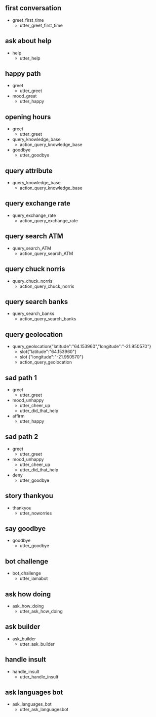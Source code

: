 ## first conversation
* greet_first_time
  - utter_greet_first_time

## ask about help
* help
  - utter_help

## happy path
* greet
  - utter_greet
* mood_great
  - utter_happy

## opening hours
* greet
  - utter_greet
* query_knowledge_base
  - action_query_knowledge_base
* goodbye
  - utter_goodbye

## query attribute
* query_knowledge_base
  - action_query_knowledge_base

## query exchange rate
* query_exchange_rate
  - action_query_exchange_rate

## query search ATM
* query_search_ATM
  - action_query_search_ATM

## query chuck norris
* query_chuck_norris
  - action_query_chuck_norris

## query search banks
* query_search_banks
  - action_query_search_banks
<!--* inform {"latitude":"64.153960","longitude":"-21.950570"}
  - utter_thanks_for_location
  - action_query_search_banks-->

## query geolocation
* query_geolocation{"latitude":"64.153960","longitude":"-21.950570"}
  - slot{"latitude":"64.153960"}
  - slot {"longitude":"-21.950570"}
  - action_query_geolocation

## sad path 1
* greet
  - utter_greet
* mood_unhappy
  - utter_cheer_up
  - utter_did_that_help
* affirm
  - utter_happy

## sad path 2
* greet
  - utter_greet
* mood_unhappy
  - utter_cheer_up
  - utter_did_that_help
* deny
  - utter_goodbye

## story thankyou
* thankyou
    - utter_noworries

## say goodbye
* goodbye
  - utter_goodbye

## bot challenge
* bot_challenge
  - utter_iamabot

## ask how doing
* ask_how_doing
  - utter_ask_how_doing

## ask builder
* ask_builder
  - utter_ask_builder

## handle insult
* handle_insult
  - utter_handle_insult

## ask languages bot
* ask_languages_bot
  - utter_ask_languagesbot
